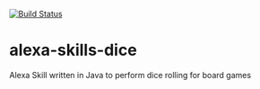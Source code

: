 [![Build Status](https://travis-ci.org/ClaritySoftwareSolutions/alexa-skills-dice.svg?branch=develop)](https://travis-ci.org/ClaritySoftwareSolutions/alexa-skills-dice)

# alexa-skills-dice
Alexa Skill written in Java to perform dice rolling for board games
